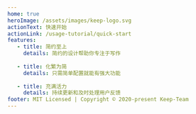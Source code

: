```yaml
---
home: true
heroImage: /assets/images/keep-logo.svg
actionText: 快速开始
actionLink: /usage-tutorial/quick-start
features:
   - title: 简约至上
     details: 简约的设计帮助你专注于写作
     
   - title: 化繁为简
     details: 只需简单配置就能有强大功能
     
   - title: 充满活力
     details: 持续更新和及时处理用户反馈
footer: MIT Licensed | Copyright © 2020-present Keep-Team
---
```


